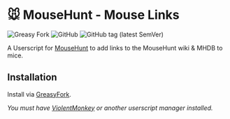 # 🐭️ MouseHunt - Mouse Links

![Greasy Fork](https://img.shields.io/greasyfork/dt/449332)
![GitHub](https://img.shields.io/github/license/mouseplace/mh-mouse-links)
![GitHub tag (latest SemVer)](https://img.shields.io/github/v/tag/mouseplace/mh-mouse-links?label=version)

A Userscript for [MouseHunt](https://mousehuntgame.com) to add links to the MouseHunt wiki &amp; MHDB to mice.

## Installation

Install via [GreasyFork](https://greasyfork.org/en/scripts/449332-mousehunt-mouse-links).

*You must have [ViolentMonkey](https://violentmonkey.github.io/) or another userscript manager installed.*
